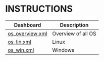 # INSTRUCTIONS

| Dashboard | Description |
| --- | --- |
| [os_overview.xml](os_overview.xml) | Overview of all OS |
| [os_lin.xml](os_lin.xml) | Linux |
| [os_win.xml](os_win.xml) | Windows |
